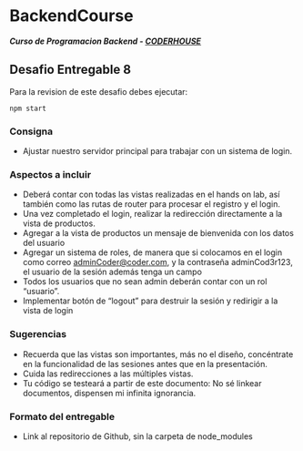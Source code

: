 # BackendCourse

**_Curso de Programacion Backend - [CODERHOUSE](https://www.coderhouse.com/)_**

## Desafio Entregable 8

Para la revision de este desafio debes ejecutar:

```
npm start
```

### Consigna

- Ajustar nuestro servidor principal para trabajar con un sistema de login.

### Aspectos a incluir

- Deberá contar con todas las vistas realizadas en el hands on lab, así también como las rutas de router para procesar el registro y el login.
- Una vez completado el login, realizar la redirección directamente a la vista de productos.
- Agregar a la vista de productos un mensaje de bienvenida con los datos del usuario
- Agregar un sistema de roles, de manera que si colocamos en el login como correo adminCoder@coder.com, y la contraseña adminCod3r123, el usuario de la sesión además tenga un campo
- Todos los usuarios que no sean admin deberán contar con un rol “usuario”.
- Implementar botón de “logout” para destruir la sesión y redirigir a la vista de login

### Sugerencias

- Recuerda que las vistas son importantes, más no el diseño, concéntrate en la funcionalidad de las sesiones antes que en la presentación.
- Cuida las redirecciones a las múltiples vistas.
- Tu código se testeará a partir de este documento: No sé linkear documentos, dispensen mi infinita ignorancia.

### Formato del entregable

- Link al repositorio de Github, sin la carpeta de node_modules

[comment]: <> (Este desafio pertenece a la clase 19 "Cookies, Session & Storage II")
